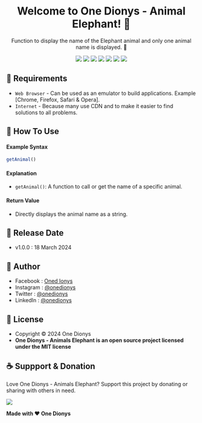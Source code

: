 <h1 align="center">Welcome to One Dionys - Animal Elephant! 👋 </h1>

<p align="center">Function to display the name of the Elephant animal and only one animal name is displayed. 💖 </p>

<p align="center">
<img src="https://img.shields.io/github/contributors/onedionys/onedionys-animal-elephant?style=flat-square">
<img src="https://img.shields.io/github/issues/onedionys/onedionys-animal-elephant?style=flat-square">
<img src="https://img.shields.io/github/stars/onedionys/onedionys-animal-elephant?style=flat-square"> 
<img src="https://img.shields.io/github/forks/onedionys/onedionys-animal-elephant?style=flat-square">
<img src="https://img.shields.io/github/last-commit/onedionys/onedionys-animal-elephant.svg?style=flat-square">
<img src="https://img.shields.io/github/languages/code-size/onedionys/onedionys-animal-elephant?style=flat-square">
<img src="https://img.shields.io/github/license/onedionys/onedionys-animal-elephant?style=flat-square">
</p>

## 💾 Requirements

* `Web Browser` - Can be used as an emulator to build applications. Example [Chrome, Firefox, Safari & Opera].
* `Internet` - Because many use CDN and to make it easier to find solutions to all problems.

## 🎯 How To Use

#### Example Syntax

```javascript
getAnimal()
```

#### Explanation

* `getAnimal()`: A function to call or get the name of a specific animal.

#### Return Value

* Directly displays the animal name as a string.

## 📆 Release Date

* v1.0.0 : 18 March 2024

## 🧑 Author

* Facebook : <a href="https://www.facebook.com/theonedionys"> Oned Ionys</a>
* Instagram : <a href="https://www.instagram.com/onedionys/"> @onedionys</a>
* Twitter : <a href="https://twitter.com/onedionys"> @onedionys</a>
* LinkedIn :  <a href="https://www.linkedin.com/in/onedionys/"> @onedionys</a>

## 📝 License

* Copyright © 2024 One Dionys
* **One Dionys - Animals Elephant is an open source project licensed under the MIT license**

## ☕️ Suppport & Donation

Love One Dionys - Animals Elephant? Support this project by donating or sharing with others in need.

<a href="https://www.buymeacoffee.com/onedionys"><img src="https://img.shields.io/badge/Buy_Me_A_Coffee-FFDD00?style=for-the-badge&logo=buy-me-a-coffee&logoColor=black"/> </a>

**Made with ❤️ One Dionys**
